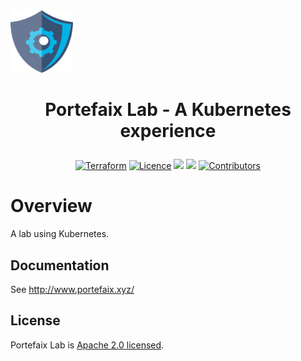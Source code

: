 <img src="docs/img/portefaix.png" width="100" height="100"/>

<h1 align="center">
  <p align="center">Portefaix Lab - A Kubernetes experience</p>
</h1>

<div align="center">
  <a href="https://www.terraform.io"><img src="https://img.shields.io/badge/Terraform-v0.13-green" alt="Terraform"></a>
  <a href="LICENSE.md"><img src="https://img.shields.io/badge/License-Apache%202.0-blue.svg" alt="Licence"></a>
  <a href="https://bestpractices.coreinfrastructure.org/projects/4462"><img src="https://bestpractices.coreinfrastructure.org/projects/4462/badge"></a>
  <a href="https://github.com/nlamirault/portefaix/actions" alt="Build"><img src="https://github.com/nlamirault/portefaix/workflows/Publish%20docs%20via%20GitHub%20Pages/badge.svg" /></a>
  <a href="https://github.com/nlamirault/portefaix/graphs/contributors"><img src="https://img.shields.io/github/contributors/nlamirault/portefaix.svg" alt="Contributors"></a>
  <!--
  <a href="https://github.com/nlamirault/portefaix/issues"><img src="https://img.shields.io/github/issues-raw/nlamirault/portefaix.svg" alt="Open Issues"></a>
  <a href="https://github.com/nlamirault/portefaix"><img src="https://img.shields.io/github/stars/nlamirault/portefaix?style=social.svg" alt="Stars"></a>
  -->
</div>

# Overview

A lab using Kubernetes.

## Documentation

See http://www.portefaix.xyz/

## License

Portefaix Lab is [Apache 2.0 licensed](./LICENSE).
